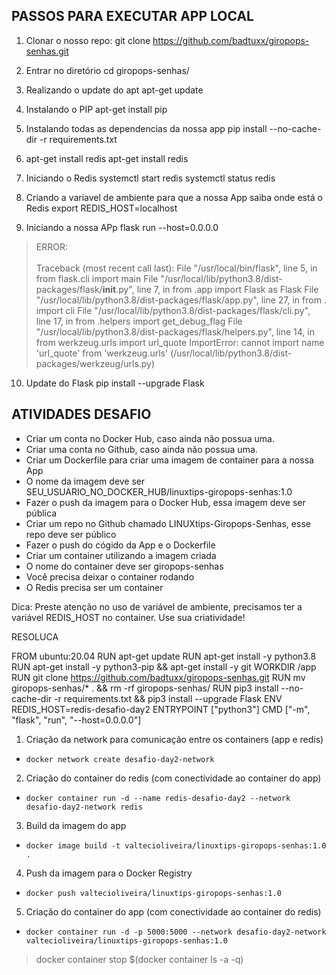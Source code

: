 
## PASSOS PARA EXECUTAR APP LOCAL

1. Clonar o nosso repo:
git clone https://github.com/badtuxx/giropops-senhas.git

2. Entrar no diretório
cd giropops-senhas/

3. Realizando o update do apt
apt-get update

4. Instalando o PIP
apt-get install pip

5. Instalando todas as dependencias da nossa app
pip install --no-cache-dir -r requirements.txt

6. apt-get install redis
apt-get install redis

7. Iniciando o Redis
systemctl start redis
systemctl status redis

8. Criando a variavel de ambiente para que a nossa App saiba onde está o Redis
export REDIS_HOST=localhost

9. Iniciando a nossa APp
flask run --host=0.0.0.0


>ERROR:
<br><br>
Traceback (most recent call last):
  File "/usr/local/bin/flask", line 5, in <module>
    from flask.cli import main
  File "/usr/local/lib/python3.8/dist-packages/flask/__init__.py", line 7, in <module>
    from .app import Flask as Flask
  File "/usr/local/lib/python3.8/dist-packages/flask/app.py", line 27, in <module>
    from . import cli
  File "/usr/local/lib/python3.8/dist-packages/flask/cli.py", line 17, in <module>
    from .helpers import get_debug_flag
  File "/usr/local/lib/python3.8/dist-packages/flask/helpers.py", line 14, in <module>
    from werkzeug.urls import url_quote
ImportError: cannot import name 'url_quote' from 'werkzeug.urls' (/usr/local/lib/python3.8/dist-packages/werkzeug/urls.py)


10. Update do Flask
pip install --upgrade Flask


## ATIVIDADES DESAFIO
- Criar um conta no Docker Hub, caso ainda não possua uma.
- Criar uma conta no Github, caso ainda não possua uma.
- Criar um Dockerfile para criar uma imagem de container para a nossa App
- O nome da imagem deve ser SEU_USUARIO_NO_DOCKER_HUB/linuxtips-giropops-senhas:1.0
- Fazer o push da imagem para o Docker Hub, essa imagem deve ser pública
- Criar um repo no Github chamado LINUXtips-Giropops-Senhas, esse repo deve ser público
- Fazer o push do cógido da App e o Dockerfile
- Criar um container utilizando a imagem criada
- O nome do container deve ser giropops-senhas
- Você precisa deixar o container rodando
- O Redis precisa ser um container

Dica: Preste atenção no uso de variável de ambiente, precisamos ter a variável REDIS_HOST no container. Use sua criatividade!



RESOLUCA

>
FROM ubuntu:20.04
RUN apt-get update
RUN apt-get install -y python3.8
RUN apt-get install -y python3-pip && apt-get install -y git
WORKDIR /app
RUN git clone https://github.com/badtuxx/giropops-senhas.git
RUN mv giropops-senhas/* .  &&  rm -rf giropops-senhas/
RUN pip3 install --no-cache-dir -r requirements.txt && pip3 install --upgrade Flask
ENV REDIS_HOST=redis-desafio-day2
ENTRYPOINT ["python3"]
CMD ["-m", "flask", "run", "--host=0.0.0.0"]



1. Criação da network para comunicação entre os containers (app e redis)
- `docker network create desafio-day2-network`

2. Criação do container do redis (com conectividade ao container do app)
- `docker container run -d --name redis-desafio-day2 --network desafio-day2-network redis`

3. Build da imagem do app
- `docker image build -t valtecioliveira/linuxtips-giropops-senhas:1.0 .`

4. Push da imagem para o Docker Registry
- `docker push valtecioliveira/linuxtips-giropops-senhas:1.0`

5. Criação do container do app (com conectividade ao container do redis)
- `docker container run -d -p 5000:5000 --network desafio-day2-network valtecioliveira/linuxtips-giropops-senhas:1.0`

>  docker container stop $(docker container ls -a -q)